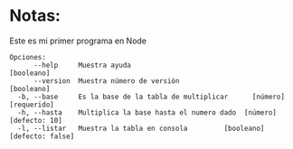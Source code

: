 # Notas:
Este es mi primer programa en Node
```
Opciones:
      --help     Muestra ayuda                                        [booleano]
      --version  Muestra número de versión                            [booleano]
  -b, --base     Es la base de la tabla de multiplicar      [número] [requerido]
  -h, --hasta    Multiplica la base hasta el numero dado  [número] [defecto: 10]
  -l, --listar   Muestra la tabla en consola         [booleano] [defecto: false]
  ```
  <!-- Esto sigue la sintaxos de Markdown, para verlo ctrl + shift + V -->